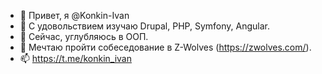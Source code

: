 - 👋 Привет, я @Konkin-Ivan
- 👀 С удовольствием изучаю Drupal, PHP, Symfony, Angular.
- 🌱 Сейчас, углубляюсь в ООП.
- 💞️ Мечтаю пройти собеседование в Z-Wolves (https://zwolves.com/).
- 📫 https://t.me/konkin_ivan

<!---
Konkin-Ivan/Konkin-Ivan is a ✨ special ✨ repository because its `README.md` (this file) appears on your GitHub profile.
You can click the Preview link to take a look at your changes.
--->
